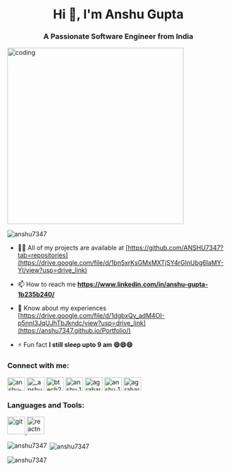 <h1 align="center">Hi 👋, I'm Anshu Gupta</h1>
<h3 align="center">A Passionate Software Engineer from India</h3>
<img align ="Animated" alt="coding"width="400"
src="https://camo.githubusercontent.com/cae12fddd9d6982901d82580bdf321d81fb299141098ca1c2d4891870827bf17/68747470733a2f2f6d69726f2e6d656469756d2e636f6d2f6d61782f313336302f302a37513379765349765f7430696f4a2d5a2e676966"  >
<p align="left"> <img src="https://komarev.com/ghpvc/?username=anshu7347&label=Profile%20views&color=0e75b6&style=flat" alt="anshu7347" /> </p>

- 👨‍💻 All of my projects are available at [https://github.com/ANSHU7347?tab=repositories](https://drive.google.com/file/d/1bn5xrKsGMxMXTjSY4rGInUbg6IaMY-YI/view?usp=drive_link)

- 📫 How to reach me **https://www.linkedin.com/in/anshu-gupta-1b235b240/**

- 📄 Know about my experiences [https://drive.google.com/file/d/1dgbxQy_adM4OI-p5nnI3JqUJhTbJkndc/view?usp=drive_link](https://anshu7347.github.io/Portfolio/)

- ⚡ Fun fact **I still sleep upto 9 am 😄😄😄**

<h3 align="left">Connect with me:</h3>
<p align="left">
<a href="https://linkedin.com/in/anshu-gupta-1b235b240" target="blank"><img align="center" src="https://raw.githubusercontent.com/rahuldkjain/github-profile-readme-generator/master/src/images/icons/Social/linked-in-alt.svg" alt="anshu-gupta-1b235b240" height="30" width="40" /></a>
<a href="https://instagram.com/_anshu_7347" target="blank"><img align="center" src="https://raw.githubusercontent.com/rahuldkjain/github-profile-readme-generator/master/src/images/icons/Social/instagram.svg" alt="_anshu_7347" height="30" width="40" /></a>
<a href="https://www.youtube.com/c/btech2024" target="blank"><img align="center" src="https://raw.githubusercontent.com/rahuldkjain/github-profile-readme-generator/master/src/images/icons/Social/youtube.svg" alt="btech2024" height="30" width="40" /></a>
<a href="https://www.codechef.com/users/anshu7347" target="blank"><img align="center" src="https://cdn.jsdelivr.net/npm/simple-icons@3.1.0/icons/codechef.svg" alt="anshu_15092001" height="30" width="40" /></a>
<a href="https://www.hackerrank.com/agrahari15092001" target="blank"><img align="center" src="https://raw.githubusercontent.com/rahuldkjain/github-profile-readme-generator/master/src/images/icons/Social/hackerrank.svg" alt="agrahari15092001" height="30" width="40" /></a>
<a href="https://www.leetcode.com/anshu_15" target="blank"><img align="center" src="https://raw.githubusercontent.com/rahuldkjain/github-profile-readme-generator/master/src/images/icons/Social/leet-code.svg" alt="anshu_15" height="30" width="40" /></a>
<a href="https://auth.geeksforgeeks.org/user/agrahari15092001" target="blank"><img align="center" src="https://raw.githubusercontent.com/rahuldkjain/github-profile-readme-generator/master/src/images/icons/Social/geeks-for-geeks.svg" alt="agrahari15092001" height="30" width="40" /></a>
</p>

<h3 align="left">Languages and Tools:</h3>
<p align="left"> <a href="https://git-scm.com/" target="_blank" rel="noreferrer"> <img src="https://www.vectorlogo.zone/logos/git-scm/git-scm-icon.svg" alt="git" width="40" height="40"/> </a> <a href="https://reactnative.dev/" target="_blank" rel="noreferrer"> <img src="https://reactnative.dev/img/header_logo.svg" alt="reactnative" width="40" height="40"/> </a> </p>

<p><img align="left" src="https://github-readme-stats.vercel.app/api/top-langs?username=anshu7347&show_icons=true&locale=en&layout=compact" alt="anshu7347" /></p>

<p>&nbsp;<img align="center" src="https://github-readme-stats.vercel.app/api?username=anshu7347&show_icons=true&locale=en" alt="anshu7347" /></p>

<p><img align="center" src="https://github-readme-streak-stats.herokuapp.com/?user=anshu7347&" alt="anshu7347" /></p>
